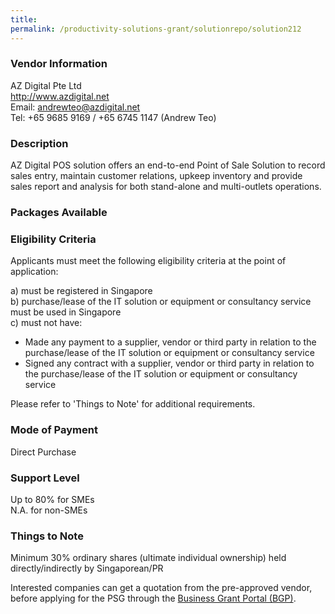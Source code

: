 ```yaml
---
title: 
permalink: /productivity-solutions-grant/solutionrepo/solution212
---
```


### Vendor Information
AZ Digital Pte Ltd<br>http://www.azdigital.net<br>Email: andrewteo@azdigital.net<br>Tel: +65 9685 9169 / +65 6745 1147 (Andrew Teo)

### Description

AZ Digital POS solution offers an end-to-end Point of Sale Solution to record sales entry, maintain customer relations, upkeep inventory and provide sales report and analysis for both stand-alone and multi-outlets operations.

### Packages Available


### Eligibility Criteria

Applicants must meet the following eligibility criteria at the point of application:

a) must be registered in Singapore <br>
b) purchase/lease of the IT solution or equipment or consultancy service must be used in Singapore <br>
c) must not have:
- Made any payment to a supplier, vendor or third party in relation to the purchase/lease of the IT solution or equipment or consultancy service
- Signed any contract with a supplier, vendor or third party in relation to the purchase/lease of the IT solution or equipment or consultancy service

Please refer to 'Things to Note' for additional requirements.

### Mode of Payment
Direct Purchase

### Support Level
Up to 80% for SMEs <br>
N.A. for non-SMEs

### Things to Note
Minimum 30% ordinary shares (ultimate individual ownership) held directly/indirectly by Singaporean/PR

Interested companies can get a quotation from the pre-approved vendor, before applying for the PSG through the <a target='_blank' href='https://www.businessgrants.gov.sg/'>Business Grant Portal (BGP)</a>.

